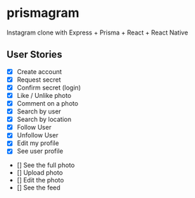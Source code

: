 # prismagram
Instagram clone with Express + Prisma + React + React Native


## User Stories

- [x] Create account
- [x] Request secret
- [x] Confirm secret (login)
- [x] Like / Unlike photo
- [x] Comment on a photo
- [x] Search by user
- [x] Search by location
- [x] Follow User
- [x] Unfollow User
- [x] Edit my profile
- [x] See user profile
- [] See the full photo
- [] Upload photo
- [] Edit the photo
- [] See the feed